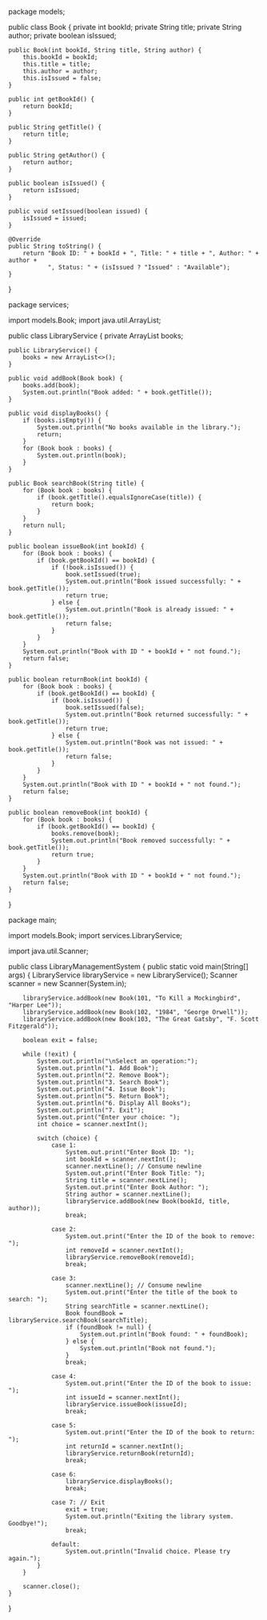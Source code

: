 

package models;

public class Book {
    private int bookId;
    private String title;
    private String author;
    private boolean isIssued;

    public Book(int bookId, String title, String author) {
        this.bookId = bookId;
        this.title = title;
        this.author = author;
        this.isIssued = false; 
    }

    public int getBookId() {
        return bookId;
    }

    public String getTitle() {
        return title;
    }

    public String getAuthor() {
        return author;
    }

    public boolean isIssued() {
        return isIssued;
    }

    public void setIssued(boolean issued) {
        isIssued = issued;
    }

    @Override
    public String toString() {
        return "Book ID: " + bookId + ", Title: " + title + ", Author: " + author +
               ", Status: " + (isIssued ? "Issued" : "Available");
    }
}

package services;

import models.Book;
import java.util.ArrayList;

public class LibraryService {
    private ArrayList<Book> books;

    public LibraryService() {
        books = new ArrayList<>();
    }

    public void addBook(Book book) {
        books.add(book);
        System.out.println("Book added: " + book.getTitle());
    }

    public void displayBooks() {
        if (books.isEmpty()) {
            System.out.println("No books available in the library.");
            return;
        }
        for (Book book : books) {
            System.out.println(book);
        }
    }

    public Book searchBook(String title) {
        for (Book book : books) {
            if (book.getTitle().equalsIgnoreCase(title)) {
                return book;
            }
        }
        return null;
    }

    public boolean issueBook(int bookId) {
        for (Book book : books) {
            if (book.getBookId() == bookId) {
                if (!book.isIssued()) {
                    book.setIssued(true);
                    System.out.println("Book issued successfully: " + book.getTitle());
                    return true;
                } else {
                    System.out.println("Book is already issued: " + book.getTitle());
                    return false;
                }
            }
        }
        System.out.println("Book with ID " + bookId + " not found.");
        return false;
    }

    public boolean returnBook(int bookId) {
        for (Book book : books) {
            if (book.getBookId() == bookId) {
                if (book.isIssued()) {
                    book.setIssued(false);
                    System.out.println("Book returned successfully: " + book.getTitle());
                    return true;
                } else {
                    System.out.println("Book was not issued: " + book.getTitle());
                    return false;
                }
            }
        }
        System.out.println("Book with ID " + bookId + " not found.");
        return false;
    }

    public boolean removeBook(int bookId) {
        for (Book book : books) {
            if (book.getBookId() == bookId) {
                books.remove(book);
                System.out.println("Book removed successfully: " + book.getTitle());
                return true;
            }
        }
        System.out.println("Book with ID " + bookId + " not found.");
        return false;
    }
}

package main;

import models.Book;
import services.LibraryService;

import java.util.Scanner;

public class LibraryManagementSystem {
    public static void main(String[] args) {
        LibraryService libraryService = new LibraryService();
        Scanner scanner = new Scanner(System.in);

        libraryService.addBook(new Book(101, "To Kill a Mockingbird", "Harper Lee"));
        libraryService.addBook(new Book(102, "1984", "George Orwell"));
        libraryService.addBook(new Book(103, "The Great Gatsby", "F. Scott Fitzgerald"));

        boolean exit = false;

        while (!exit) {
            System.out.println("\nSelect an operation:");
            System.out.println("1. Add Book");
            System.out.println("2. Remove Book");
            System.out.println("3. Search Book");
            System.out.println("4. Issue Book");
            System.out.println("5. Return Book");
            System.out.println("6. Display All Books");
            System.out.println("7. Exit");
            System.out.print("Enter your choice: ");
            int choice = scanner.nextInt();

            switch (choice) {
                case 1: 
                    System.out.print("Enter Book ID: ");
                    int bookId = scanner.nextInt();
                    scanner.nextLine(); // Consume newline
                    System.out.print("Enter Book Title: ");
                    String title = scanner.nextLine();
                    System.out.print("Enter Book Author: ");
                    String author = scanner.nextLine();
                    libraryService.addBook(new Book(bookId, title, author));
                    break;

                case 2: 
                    System.out.print("Enter the ID of the book to remove: ");
                    int removeId = scanner.nextInt();
                    libraryService.removeBook(removeId);
                    break;

                case 3: 
                    scanner.nextLine(); // Consume newline
                    System.out.print("Enter the title of the book to search: ");
                    String searchTitle = scanner.nextLine();
                    Book foundBook = libraryService.searchBook(searchTitle);
                    if (foundBook != null) {
                        System.out.println("Book found: " + foundBook);
                    } else {
                        System.out.println("Book not found.");
                    }
                    break;

                case 4: 
                    System.out.print("Enter the ID of the book to issue: ");
                    int issueId = scanner.nextInt();
                    libraryService.issueBook(issueId);
                    break;

                case 5: 
                    System.out.print("Enter the ID of the book to return: ");
                    int returnId = scanner.nextInt();
                    libraryService.returnBook(returnId);
                    break;

                case 6: 
                    libraryService.displayBooks();
                    break;

                case 7: // Exit
                    exit = true;
                    System.out.println("Exiting the library system. Goodbye!");
                    break;

                default:
                    System.out.println("Invalid choice. Please try again.");
            }
        }

        scanner.close();
    }
}
